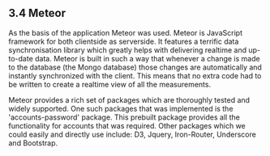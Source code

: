 ## 3.4 Meteor

As the basis of the application Meteor was used. Meteor is JavaScript framework for both clientside as serverside. It features a terrific data synchronisation library which greatly helps with delivering realtime and up-to-date data. Meteor is built in such a way that whenever a change is made to the database (the Mongo database) those changes are automatically and instantly synchronized with the client. This means that no extra code had to be written to create a realtime view of all the measurements.

Meteor provides a rich set of packages which are thoroughly tested and widely supported. One such packages that was implemented is the 'accounts-password' package. This prebuilt package provides all the functionality for accounts that was required. Other packages which we could easily and directly use include: D3, Jquery, Iron-Router, Underscore and Bootstrap.